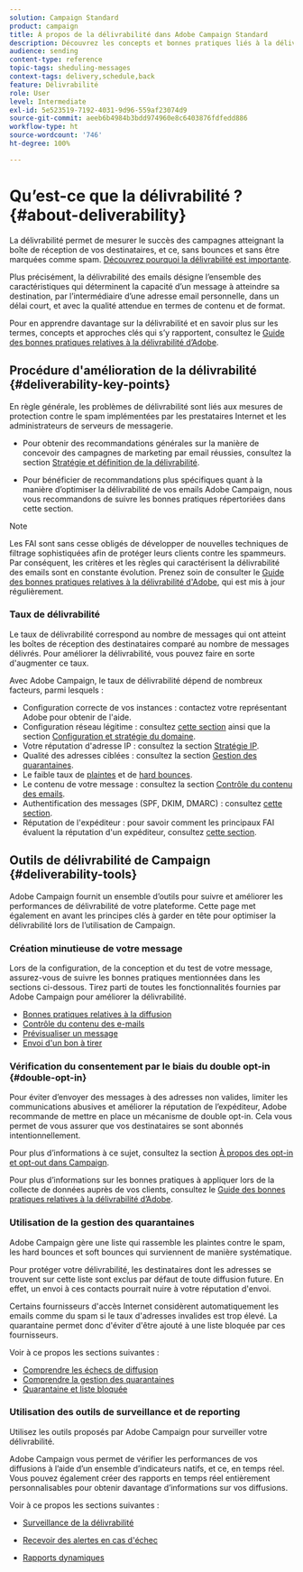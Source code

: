 ```yaml
---
solution: Campaign Standard
product: campaign
title: À propos de la délivrabilité dans Adobe Campaign Standard
description: Découvrez les concepts et bonnes pratiques liés à la délivrabilité, ainsi que les outils proposés par Adobe Campaign Standard pour optimiser l'envoi de vos diffusions.
audience: sending
content-type: reference
topic-tags: sheduling-messages
context-tags: delivery,schedule,back
feature: Délivrabilité
role: User
level: Intermediate
exl-id: 5e523519-7192-4031-9d96-559af23074d9
source-git-commit: aeeb6b4984b3bdd974960e8c6403876fdfedd886
workflow-type: ht
source-wordcount: '746'
ht-degree: 100%

---
```


# Qu’est-ce que la délivrabilité ?{#about-deliverability}

La délivrabilité permet de mesurer le succès des campagnes atteignant la boîte de réception de vos destinataires, et ce, sans bounces et sans être marquées comme spam. [Découvrez pourquoi la délivrabilité est importante](https://experienceleague.adobe.com/docs/deliverability-learn/deliverability-best-practice-guide/deliverability-strategy-and-definition.html?lang=fr#why-deliverability-matters).

Plus précisément, la délivrabilité des emails désigne l’ensemble des caractéristiques qui déterminent la capacité d’un message à atteindre sa destination, par l’intermédiaire d’une adresse email personnelle, dans un délai court, et avec la qualité attendue en termes de contenu et de format. <!--These characteristics fall into four main categories: data quality, message and content, sending infrastructure, and reputation. Together, they form the foundation of a successful email deliverability program.-->

Pour en apprendre davantage sur la délivrabilité et en savoir plus sur les termes, concepts et approches clés qui s’y rapportent, consultez le [Guide des bonnes pratiques relatives à la délivrabilité d’Adobe](https://experienceleague.adobe.com/docs/deliverability-learn/deliverability-best-practice-guide/introduction.html?lang=fr).

## Procédure d&#39;amélioration de la délivrabilité {#deliverability-key-points}

En règle générale, les problèmes de délivrabilité sont liés aux mesures de protection contre le spam implémentées par les prestataires Internet et les administrateurs de serveurs de messagerie.

* Pour obtenir des recommandations générales sur la manière de concevoir des campagnes de marketing par email réussies, consultez la section [Stratégie et définition de la délivrabilité](https://experienceleague.adobe.com/docs/deliverability-learn/deliverability-best-practice-guide/deliverability-strategy-and-definition.html?lang=fr).

* Pour bénéficier de recommandations plus spécifiques quant à la manière d’optimiser la délivrabilité de vos emails Adobe Campaign, nous vous recommandons de suivre les bonnes pratiques répertoriées dans cette section.

>[!NOTE]
>
>Les FAI sont sans cesse obligés de développer de nouvelles techniques de filtrage sophistiquées afin de protéger leurs clients contre les spammeurs. Par conséquent, les critères et les règles qui caractérisent la délivrabilité des emails sont en constante évolution. Prenez soin de consulter le [Guide des bonnes pratiques relatives à la délivrabilité d&#39;Adobe](https://experienceleague.adobe.com/docs/deliverability-learn/deliverability-best-practice-guide/introduction.html?lang=fr), qui est mis à jour régulièrement.

### Taux de délivrabilité

Le taux de délivrabilité correspond au nombre de messages qui ont atteint les boîtes de réception des destinataires comparé au nombre de messages délivrés. Pour améliorer la délivrabilité, vous pouvez faire en sorte d&#39;augmenter ce taux.

Avec Adobe Campaign, le taux de délivrabilité dépend de nombreux facteurs, parmi lesquels :

* Configuration correcte de vos instances : contactez votre représentant Adobe pour obtenir de l&#39;aide.
* Configuration réseau légitime : consultez [cette section](../../sending/using/optimize-delivery.md#network-config) ainsi que la section [Configuration et stratégie du domaine](https://experienceleague.adobe.com/docs/deliverability-learn/deliverability-best-practice-guide/transition-process/infrastructure.html?lang=fr#domain-setup-and-strategy).
* Votre réputation d&#39;adresse IP : consultez la section [Stratégie IP](https://experienceleague.adobe.com/docs/deliverability-learn/deliverability-best-practice-guide/transition-process/infrastructure.html?lang=fr#ip-strategy).
* Qualité des adresses ciblées : consultez la section [Gestion des quarantaines](../../sending/using/optimize-delivery.md#quarantine-management).
* Le faible taux de [plaintes](https://experienceleague.adobe.com/docs/deliverability-learn/deliverability-best-practice-guide/metrics-for-deliverability/complaints.html?lang=fr) et de [hard bounces](https://experienceleague.adobe.com/docs/deliverability-learn/deliverability-best-practice-guide/metrics-for-deliverability/bounces.html?lang=fr#hard-bounces).
* Le contenu de votre message : consultez la section [Contrôle du contenu des emails](../../sending/using/control-email-content.md).
* Authentification des messages (SPF, DKIM, DMARC) : consultez [cette section](https://experienceleague.adobe.com/docs/deliverability-learn/deliverability-best-practice-guide/transition-process/infrastructure.html?lang=fr#authentication).
* Réputation de l&#39;expéditeur : pour savoir comment les principaux FAI évaluent la réputation d&#39;un expéditeur, consultez [cette section](https://experienceleague.adobe.com/docs/deliverability-learn/deliverability-best-practice-guide/internet-service-provider-specifics/overview.html?lang=fr).

## Outils de délivrabilité de Campaign {#deliverability-tools}

Adobe Campaign fournit un ensemble d’outils pour suivre et améliorer les performances de délivrabilité de votre plateforme. Cette page met également en avant les principes clés à garder en tête pour optimiser la délivrabilité lors de l’utilisation de Campaign.

### Création minutieuse de votre message

Lors de la configuration, de la conception et du test de votre message, assurez-vous de suivre les bonnes pratiques mentionnées dans les sections ci-dessous. Tirez parti de toutes les fonctionnalités fournies par Adobe Campaign pour améliorer la délivrabilité.

* [Bonnes pratiques relatives à la diffusion](../../sending/using/delivery-best-practices.md)
* [Contrôle du contenu des e-mails](../../sending/using/control-email-content.md)
* [Prévisualiser un message](../../sending/using/previewing-messages.md)
* [Envoi d&#39;un bon à tirer](../../sending/using/sending-proofs.md)

### Vérification du consentement par le biais du double opt-in {#double-opt-in}

Pour éviter d’envoyer des messages à des adresses non valides, limiter les communications abusives et améliorer la réputation de l’expéditeur, Adobe recommande de mettre en place un mécanisme de double opt-in. Cela vous permet de vous assurer que vos destinataires se sont abonnés intentionnellement.

Pour plus d’informations à ce sujet, consultez la section [À propos des opt-in et opt-out dans Campaign](../../audiences/using/about-opt-in-and-opt-out-in-campaign.md).

Pour plus d’informations sur les bonnes pratiques à appliquer lors de la collecte de données auprès de vos clients, consultez le [Guide des bonnes pratiques relatives à la délivrabilité d’Adobe](https://experienceleague.adobe.com/docs/deliverability-learn/deliverability-best-practice-guide/first-impressions/address-collection-and-list-growth.html?lang=fr#data-quality-and-hygiene).

### Utilisation de la gestion des quarantaines

Adobe Campaign gère une liste qui rassemble les plaintes contre le spam, les hard bounces et soft bounces qui surviennent de manière systématique.

Pour protéger votre délivrabilité, les destinataires dont les adresses se trouvent sur cette liste sont exclus par défaut de toute diffusion future. En effet, un envoi à ces contacts pourrait nuire à votre réputation d&#39;envoi.

Certains fournisseurs d&#39;accès Internet considèrent automatiquement les emails comme du spam si le taux d&#39;adresses invalides est trop élevé. La quarantaine permet donc d&#39;éviter d&#39;être ajouté à une liste bloquée par ces fournisseurs.

Voir à ce propos les sections suivantes :

* [Comprendre les échecs de diffusion](../../sending/using/understanding-delivery-failures.md)
* [Comprendre la gestion des quarantaines](../../sending/using/understanding-quarantine-management.md)
* [Quarantaine et liste bloquée](../../sending/using/understanding-quarantine-management.md#quarantine-vs-denylist)

### Utilisation des outils de surveillance et de reporting

Utilisez les outils proposés par Adobe Campaign pour surveiller votre délivrabilité.

Adobe Campaign vous permet de vérifier les performances de vos diffusions à l’aide d’un ensemble d’indicateurs natifs, et ce, en temps réel. <!--For example, you can check the number of messages that are successfully executed, sent and delivered. You can also verify the number of messages that have been opened and the number of messages/links that have been clicked.-->Vous pouvez également créer des rapports en temps réel entièrement personnalisables pour obtenir davantage d’informations sur vos diffusions.

Voir à ce propos les sections suivantes :

* [Surveillance de la délivrabilité](../../sending/using/monitor-deliverability.md)

   <!--[Monitoring a delivery](../../sending/using/monitoring-a-delivery.md)-->
* [Recevoir des alertes en cas d&#39;échec](../../sending/using/receiving-alerts-when-failures-happen.md)
* [Rapports dynamiques](../../reporting/using/about-dynamic-reports.md)

<!--## General recommendations

NOT SURE TO KEEP

Here are a few additional recommendations when it comes to deliverability.

### Send to valid addresses {#valid-addresses}

Spammers often use address generators based on lists of frequent names and first names; in addition, they rarely process technical notifications sent back by mail servers. A high rate of invalid addresses is often interpreted as a sign of spam.

Double opt-in mechanisms and effective handling of technical bounce messages make it possible to avoid this.

### Reduce complaint rate {#reduce-complaint-rate}

ISPs usually have a prominent means of reporting a received message as spam. This makes it possible to identify unreliable sources. By rapidly honoring opt-out requests, making regular use of a given list, verifying consent through a double opt-in system, and implementing feedback loops, you can reduce complaint rates.

<!--Sending to honeypot addresses {#honeypot-addresses}
ISPs and other organizations (refer to https://www.projecthoneypot.org/) make use of mailboxes that do not correspond to physical persons but are created simply to trick spammers. These so-called "honey pot" addresses are published on the Web in order to be collected by spambots and thus catch illegitimate senders. The use of a double opt-in mechanism precludes this sort of address being added to a list. When using a third-party list, you must be sure of the methods employed by its maintainer.-->

<!--## Sending on a regular basis {#regular-deliveries}

Spammers make programmed deliveries to maintain their reputation over time. They sometimes need to adapt their marketing plan to meet the best practices imposed by the ISPs and so, after a peak in reputation (ramp-up), they configure regular deliveries.-->
